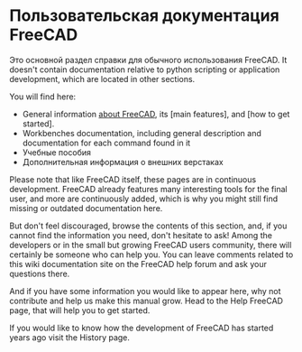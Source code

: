 # Пользовательская документация FreeCAD

Это основной раздел справки для обычного использования FreeCAD. It doesn't contain documentation relative to python scripting or application development, which are located in other sections.

You will find here:

* General information [about FreeCAD](about.md), its [main features], and [how to get started].
* Workbenches documentation, including general description and documentation for each command found in it
* Учебные пособия
* Дополнительная информация о внешних верстаках

Please note that like FreeCAD itself, these pages are in continuous development. FreeCAD already features many interesting tools for the final user, and more are continuously added, which is why you might still find missing or outdated documentation here.

But don't feel discouraged, browse the contents of this section, and, if you cannot find the information you need, don't hesitate to ask! Among the developers or in the small but growing FreeCAD users community, there will certainly be someone who can help you. You can leave comments related to this wiki documentation site on the FreeCAD help forum and ask your questions there.

And if you have some information you would like to appear here, why not contribute and help us make this manual grow. Head to the Help FreeCAD page, that will help you to get started.

If you would like to know how the development of FreeCAD has started years ago visit the History page.
